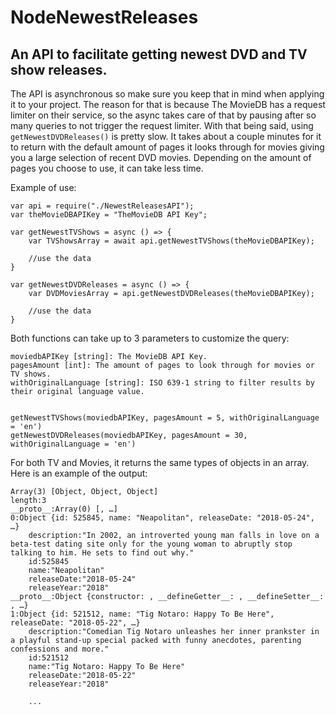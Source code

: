 # NodeNewestReleases
## An API to facilitate getting newest DVD and TV show releases.

The API is asynchronous so make sure you keep that in mind when applying it
to your project. The reason for that is because The MovieDB has a request limiter on their 
service, so the async takes care of that by pausing after so many queries to not trigger
the request limiter. With that being said, using ```getNewestDVDReleases()``` is pretty slow.
It takes about a couple minutes for it to return with the default amount of pages it looks through for movies
giving you a large selection of recent DVD movies. Depending on the amount of pages you choose
to use, it can take less time.

Example of use:
```
var api = require("./NewestReleasesAPI");
var theMovieDBAPIKey = "TheMovieDB API Key";

var getNewestTVShows = async () => {
    var TVShowsArray = await api.getNewestTVShows(theMovieDBAPIKey);
    
    //use the data
}

var getNewestDVDReleases = async () => {
    var DVDMoviesArray = api.getNewestDVDReleases(theMovieDBAPIKey);
    
    //use the data
}

```

Both functions can take up to 3 parameters to customize the query:
```
moviedbAPIKey [string]: The MovieDB API Key.
pagesAmount [int]: The amount of pages to look through for movies or TV shows.
withOriginalLanguage [string]: ISO 639-1 string to filter results by their original language value.


getNewestTVShows(moviedbAPIKey, pagesAmount = 5, withOriginalLanguage = 'en')
getNewestDVDReleases(moviedbAPIKey, pagesAmount = 30, withOriginalLanguage = 'en')
```

For both TV and Movies, it returns the same types of objects in an array. Here is an example of the output:

```
Array(3) [Object, Object, Object]
length:3
__proto__:Array(0) [, …]
0:Object {id: 525845, name: "Neapolitan", releaseDate: "2018-05-24", …}
	description:"In 2002, an introverted young man falls in love on a beta-test dating site only for the young woman to abruptly stop talking to him. He sets to find out why."
	id:525845
	name:"Neapolitan"
	releaseDate:"2018-05-24"
	releaseYear:"2018"
__proto__:Object {constructor: , __defineGetter__: , __defineSetter__: , …}
1:Object {id: 521512, name: "Tig Notaro: Happy To Be Here", releaseDate: "2018-05-22", …}
	description:"Comedian Tig Notaro unleashes her inner prankster in a playful stand-up special packed with funny anecdotes, parenting confessions and more."
	id:521512
	name:"Tig Notaro: Happy To Be Here"
	releaseDate:"2018-05-22"
	releaseYear:"2018"
	
	...
```






